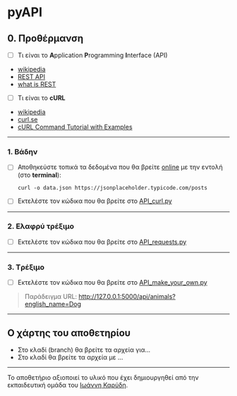 # pyAPI

## 0. Προθέρμανση
- [ ] Τι είναι το **A**pplication **P**rogramming **I**nterface (API)
* [wikipedia](https://en.wikipedia.org/wiki/API)
* [REST API](https://www.redhat.com/en/topics/api/what-is-a-rest-api)
* [what is REST](https://restfulapi.net/)

- [ ] Τι είναι το **cURL**
* [wikipedia](https://en.wikipedia.org/wiki/CURL)
* [curl.se](https://curl.se/)
* [cURL Command Tutorial with Examples](https://github.com/diogenisAl/pyAPI/blob/main/additional_files/cURL%20Command%20Tutorial%20with%20Examples.pdf)

---

### 1. Βάδην
- [ ] Αποθηκεύστε τοπικά τα δεδομένα που θα βρείτε [online](https://jsonplaceholder.typicode.com/posts) με την εντολή (στο **terminal**):

    `curl -o data.json https://jsonplaceholder.typicode.com/posts`

- [ ] Εκτελέστε τον κώδικα που θα βρείτε στο [API_curl.py](https://github.com/diogenisAl/pyAPI/blob/main/source_code/API_curl.py)

---

### 2. Ελαφρύ τρέξιμο
- [ ] Εκτελέστε τον κώδικα που θα βρείτε στο [API_requests.py](https://github.com/diogenisAl/pyAPI/blob/main/source_code/API_requests.py)

---

### 3. Tρέξιμο
- [ ] Εκτελέστε τον κώδικα που θα βρείτε στο [API_make_your_own.py](https://github.com/diogenisAl/pyAPI/blob/main/source_code/API_make_your_own.py)
> Παράδειγμα URL: http://127.0.0.1:5000/api/animals?english_name=Dog
---


## Ο χάρτης του αποθετηρίου
* Στο κλαδί (branch) []() θα βρείτε τα αρχεία για...
* Στο κλαδί []() θα βρείτε τα αρχεία με ...

---

Το αποθετήριο αξιοποιεί το υλικό που έχει δημιουργηθεί από την εκπαιδευτική ομάδα του [Ιωάννη Καρύδη](https://github.com/ioanniskarydis).
